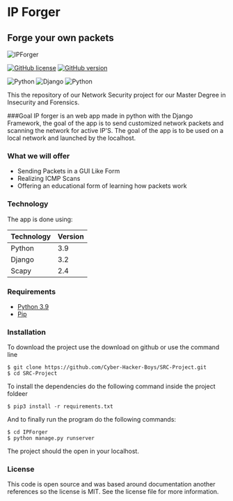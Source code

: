 # IP Forger
## Forge your own packets

![IPForger](https://i.ibb.co/ZS3ZW7V/Captura-de-ecra-2022-01-01-a-s-10-04-31-removebg-preview.png)

[![GitHub license](https://img.shields.io/github/license/Naereen/StrapDown.js.svg)](https://github.com/Naereen/StrapDown.js/blob/master/LICENSE) [![GitHub version](https://d25lcipzij17d.cloudfront.net/badge.svg?id=gh&type=6&v=1.0&x2=0)](https://github.com/Naereen/StrapDown.js)

![Python](https://img.shields.io/badge/python-3670A0?style=for-the-badge&logo=python&logoColor=ffdd54) ![Django](https://img.shields.io/badge/django-%23092E20.svg?style=for-the-badge&logo=django&logoColor=white) ![Python](https://img.shields.io/badge/scapy-green?style=for-the-badge&logo=python&logoColor=blue)

This the repository of our Network Security project for our Master Degree in Insecurity and Forensics.

###Goal
IP forger is an web app made in python with the Django Framework, the goal of the app is to send customized network packets and
scanning the network for active IP'S. The goal of the app is to be used on a local network and launched by the localhost.

### What we will offer

- Sending Packets in a GUI Like Form
- Realizing ICMP Scans
- Offering an educational form of learning how packets work

### Technology

The app is done using:

| Technology | Version      |
|------------|--------------|
| Python     | 3.9          |
| Django     | 3.2          |
|  Scapy     | 2.4          |

### Requirements

- [Python 3.9]
- [Pip]

### Installation

To download the project use the download on github or use the command line

```
$ git clone https://github.com/Cyber-Hacker-Boys/SRC-Project.git
$ cd SRC-Project
```

To install the dependencies do the following command inside the project foldeer

```
$ pip3 install -r requirements.txt
```

And to finally run the program do the following commands:

```
$ cd IPForger
$ python manage.py runserver  
```

The project should the open in your localhost.

### License

This code is open source and was based around documentation another references so the license is MIT.
See the license file for more information.

[Python 3.9]: <https://www.python.org/>
[Pip]: <https://pypi.org/project/pip/>
